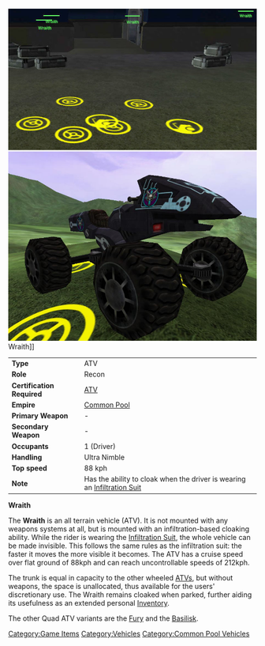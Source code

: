 ![](images/Wraiths.jpg "fig:Wraiths.jpg") ![](images/Wraith.jpg "fig:Wraith.jpg")
Wraith\]\]

|                            |                                                                                                             |
| -------------------------- | ----------------------------------------------------------------------------------------------------------- |
| **Type**                   | ATV                                                                                                         |
| **Role**                   | Recon                                                                                                       |
| **Certification Required** | [ATV](<ATV_(Certification)>)                                                                     |
| **Empire**                 | [Common Pool](Common_Pool.md)                                                                    |
| **Primary Weapon**         | \-                                                                                                          |
| **Secondary Weapon**       | \-                                                                                                          |
| **Occupants**              | 1 (Driver)                                                                                                  |
| **Handling**               | Ultra Nimble                                                                                                |
| **Top speed**              | 88 kph                                                                                                      |
| **Note**                   | Has the ability to cloak when the driver is wearing an [Infiltration Suit](Infiltration_Suit.md) |

**Wraith**

The **Wraith** is an all terrain vehicle (ATV). It is not mounted with
any weapons systems at all, but is mounted with an infiltration-based
cloaking ability. While the rider is wearing the [Infiltration
Suit](Infiltration_Suit.md), the whole vehicle can be made
invisible. This follows the same rules as the infiltration suit: the
faster it moves the more visible it becomes. The ATV has a cruise speed
over flat ground of 88kph and can reach uncontrollable speeds of 212kph.

The trunk is equal in capacity to the other wheeled
[ATVs](ATV.md), but without weapons, the space is unallocated,
thus available for the users' discretionary use. The Wraith remains
cloaked when parked, further aiding its usefulness as an extended
personal [Inventory](Inventory.md).

The other Quad ATV variants are the [Fury](Fury.md) and the
[Basilisk](Basilisk.md).

[Category:Game Items](Category:Game_Items.md)
[Category:Vehicles](Category:Vehicles.md) [Category:Common Pool
Vehicles](Category:Common_Pool_Vehicles.md)
